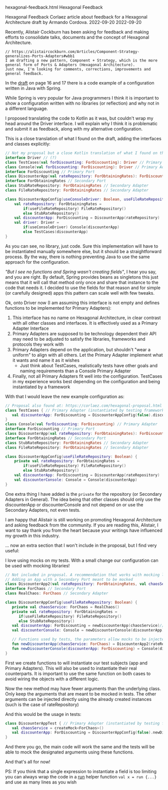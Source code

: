 hexagonal-feedback.html
Hexagonal Feedback

Hexagonal Feedback
Corlaez article about feedback for a Hexagonal Architecture draft by Armando Cordova.
2022-09-20
2022-09-20

Recently, Alistair Cockburn has been asking for feedback and making efforts to consolidate talks, documents and the concept of Hexagonal Architecture.

```text
// https://alistaircockburn.com/Articles/Component-Strategy-generalizes-Ports-Adapters#wbb1
I am drafting a new pattern, Component + Strategy, which is the more general form of Ports & Adapters (Hexagonal Architecture).
Just now, I'm looking for comments, corrections, improvements and general feedback.
```

In the [draft](https://alistaircockburn.com/Component%20plus%20strategy.pdf) on page 16 and 17 there is a code example of a configuration written in Java with Spring.

While Spring is very popular for Java programmers I think it is important to show a configuration written with no libraries (or reflection) and why not in a different language.

I proposed translating the code to Kotlin as it was, but couldn't wrap my head around the Driver interface. I will explain why I think it is problematic and submit it as feedback, along with my alternative configuration.

This is a close translation of what I found on the draft, adding the interfaces and classes explicitly:

```kotlin
// Not my proposal but a close Kotlin translation of what I found on the draft 
interface Driver // (?)
class TestCases(val forDiscounting: ForDiscounting): Driver // Primary Adapter
class Console(val forDiscounting: ForDiscounting): Driver // Primary Adapter
interface ForDiscounting // Primary Port
class DiscounterApp(val rateRepository: ForObtainingRates): ForDiscounting // App
interface ForObtainingRates // Secondary Port
class StubRateRepository: ForObtainingRates // Secondary Adapter
class FileRateRepository: ForObtainingRates // Secondary Adapter

class DiscounterAppConfig(useConsoleDriver: Boolean, useFileRateRepository: Boolean) {
    val rateRepository: ForObtainingRates =
        if(useFileRateRepository) FileRateRepository()
        else StubRateRepository()
    val discounterApp: ForDiscounting = DiscounterApp(rateRepository)
    val driver: Driver =
        if(useConsoleDriver) Console(discounterApp)
        else TestCases(discounterApp)
}
```

As you can see, no library, just code. Sure this implementation will have to be instantiated manually somewhere else, but it should be a straightforward process.
By the way, there is nothing preventing Java to use the same approach for the configuration.

_"But I see no functions and Spring wasn't creating fields"_, I hear you say, and you are right. 
By default, Spring provides beans as singletons this just means that it will call that method only once and share that instance to the code that needs it. 
I decided to use the fields for that reason and for simple (or carefully designed) apps this pattern can scale well with few tweaks.

Ok, onto Driver now (I am assuming this interface is not empty and defines functions to be implemented for Primary Adapters):

1. This interface has no name on Hexagonal Architecture, in clear contrast with all other classes and interfaces. It is effectively used as a Primary Adapter Interface
2. Primary Adapters are supposed to be technology dependent their API may need to be adjusted to satisfy the libraries, frameworks and protocols they work with
3. Primary Adapters depend on the application, but shouldn't "wear a uniform" to align with all others. Let the Primary Adapter implement what it wants and name it as it wishes
   * Just think about TestCases, realistically tests have other goals and naming requirements than a Console Primary Adapter
4. Finally, not all Primary Adapters fit well into the configuration. TestCases in my experience works best depending on the configuration and being instantiated by a framework

With that I would leave the new example configuration as:

```kotlin
// Proposal also found at: https://corlaez.com/hexagonal-proposal.html
class TestCases { // Primary Adapter (instantiated by testing framework)
   val discounterApp: ForDiscounting = DiscounterAppConfig(false).discounterApp
}
class Console(val forDiscounting: ForDiscounting) // Primary Adapter
interface ForDiscounting // Primary Port
class DiscounterApp(val rateRepository: ForObtainingRates): ForDiscounting // App
interface ForObtainingRates // Secondary Port
class StubRateRepository: ForObtainingRates // Secondary Adapter
class FileRateRepository: ForObtainingRates // Secondary Adapter

class DiscounterAppConfig(useFileRateRepository: Boolean) {
    private val rateRepository: ForObtainingRates =
        if(useFileRateRepository) FileRateRepository()
        else StubRateRepository()
    val discounterApp: ForDiscounting = DiscounterApp(rateRepository)
    val discounterConsole: Console = Console(discounterApp)
}
```

One extra thing I have added is the `private` for the repository (or Secondary Adapters in General). The idea being that 
other classes should only use the discounterApp or discounterConsole and not depend on or use the Secondary Adapters, not even tests.

I am happy that Alistair is still working on promoting Hexagonal Architecture and asking feedback from the community. 
If you are reading this, Alistair, I want to say thank you from the heart because your writings have influenced my growth in this industry.

... now an extra section that I won't include in the proposal, but I find very useful:

I love using mocks on my tests. With a small change our configuration can be used with mocking libraries!

```kotlin
// Not included in proposal. A recommendation that works with mocking libraries
// Adding an App with a Secondary Port meant to be mocked
class DiscounterApp2(val rateRepository: ForObtainingRates, val chaosService: ForChaos): ForDiscounting // App
interface ForChaos // Secondary Port
class RealChaos: ForChaos // Secondary Adapter

class DiscounterAppConfig(useFileRateRepository: Boolean) {
   private val chaosService: ForChaos = RealChaos()
   private val rateRepository: ForObtainingRates =
      if(useFileRateRepository) FileRateRepository()
      else StubRateRepository()
   val discounterApp: ForDiscounting = newDiscounterApp(chaosService)// Same function used here
   val discounterConsole: Console = newDiscounterConsole(discounterApp)// Same function used here

   // Functions used by tests, the parameters allow mocks to be injected.
   fun newDiscounterApp(chaosService: ForChaos) = DiscounterApp2(rateRepository, chaosService)
   fun newDiscounterConsole(discounterApp: ForDiscounting) = Console(discounterApp)
}
```

First we create functions to will instantiate our test subjects (app and Primary Adapters). This will also be used to instantiate their real counterparts.
It is important to use the same function on both cases to avoid wiring the objects with a different logic.

Now the new method may have fewer arguments than the underlying class. Only keep the arguments that are meant to be mocked in tests.
The other arguments can be injected directly using the already created instances (such is the case of rateRepository)

And this would be the usage in tests:

```kotlin
class DiscounterAppTest { // Primary Adapter (instantiated by testing framework)
   val chaosService = createMock<ForChaos>()
   val discounterApp: ForDiscounting = DiscounterAppConfig(false).newDiscounterApp(chaosService)
}
```

And there you go, the main code will work the same and the tests will be able to mock the designated arguments using these functions.

And that's all for now!

PS: If you think that a single expression to instantiate a field is too limiting you can always wrap the code in a 
[run](https://kotlinlang.org/api/latest/jvm/stdlib/kotlin/run.html) helper function `val x = run {...}` and use as many lines as you wish
